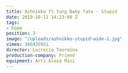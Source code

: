 ```yaml
---
title: Ashnikko ft Yung Baby Tate - Stupid
date: 2019-10-11 14:23:00 Z
tags:
- home
position: 3
image: "/uploads/ashnikko-stupid-wide-1.jpg"
vimeo: 386435951
director: Lucrecia Taormina
production-company: Friend
equipment: Arri Alexa Mini
---
```


